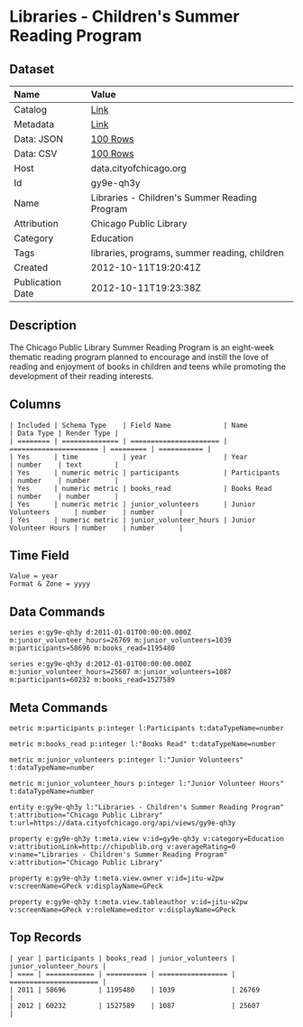# Libraries - Children's Summer Reading Program

## Dataset

| Name | Value |
| :--- | :---- |
| Catalog | [Link](https://catalog.data.gov/dataset/libraries-childrens-summer-reading-program-95b9b) |
| Metadata | [Link](https://data.cityofchicago.org/api/views/gy9e-qh3y) |
| Data: JSON | [100 Rows](https://data.cityofchicago.org/api/views/gy9e-qh3y/rows.json?max_rows=100) |
| Data: CSV | [100 Rows](https://data.cityofchicago.org/api/views/gy9e-qh3y/rows.csv?max_rows=100) |
| Host | data.cityofchicago.org |
| Id | gy9e-qh3y |
| Name | Libraries - Children's Summer Reading Program |
| Attribution | Chicago Public Library |
| Category | Education |
| Tags | libraries, programs, summer reading, children |
| Created | 2012-10-11T19:20:41Z |
| Publication Date | 2012-10-11T19:23:38Z |

## Description

The Chicago Public Library Summer Reading Program is an eight-week thematic reading program planned to encourage and instill the love of reading and enjoyment of books in children and teens while promoting the development of their reading interests.

## Columns

```ls
| Included | Schema Type    | Field Name             | Name                   | Data Type | Render Type |
| ======== | ============== | ====================== | ====================== | ========= | =========== |
| Yes      | time           | year                   | Year                   | number    | text        |
| Yes      | numeric metric | participants           | Participants           | number    | number      |
| Yes      | numeric metric | books_read             | Books Read             | number    | number      |
| Yes      | numeric metric | junior_volunteers      | Junior Volunteers      | number    | number      |
| Yes      | numeric metric | junior_volunteer_hours | Junior Volunteer Hours | number    | number      |
```

## Time Field

```ls
Value = year
Format & Zone = yyyy
```

## Data Commands

```ls
series e:gy9e-qh3y d:2011-01-01T00:00:00.000Z m:junior_volunteer_hours=26769 m:junior_volunteers=1039 m:participants=58696 m:books_read=1195480

series e:gy9e-qh3y d:2012-01-01T00:00:00.000Z m:junior_volunteer_hours=25607 m:junior_volunteers=1087 m:participants=60232 m:books_read=1527589
```

## Meta Commands

```ls
metric m:participants p:integer l:Participants t:dataTypeName=number

metric m:books_read p:integer l:"Books Read" t:dataTypeName=number

metric m:junior_volunteers p:integer l:"Junior Volunteers" t:dataTypeName=number

metric m:junior_volunteer_hours p:integer l:"Junior Volunteer Hours" t:dataTypeName=number

entity e:gy9e-qh3y l:"Libraries - Children's Summer Reading Program" t:attribution="Chicago Public Library" t:url=https://data.cityofchicago.org/api/views/gy9e-qh3y

property e:gy9e-qh3y t:meta.view v:id=gy9e-qh3y v:category=Education v:attributionLink=http://chipublib.org v:averageRating=0 v:name="Libraries - Children's Summer Reading Program" v:attribution="Chicago Public Library"

property e:gy9e-qh3y t:meta.view.owner v:id=jitu-w2pw v:screenName=GPeck v:displayName=GPeck

property e:gy9e-qh3y t:meta.view.tableauthor v:id=jitu-w2pw v:screenName=GPeck v:roleName=editor v:displayName=GPeck
```

## Top Records

```ls
| year | participants | books_read | junior_volunteers | junior_volunteer_hours | 
| ==== | ============ | ========== | ================= | ====================== | 
| 2011 | 58696        | 1195480    | 1039              | 26769                  | 
| 2012 | 60232        | 1527589    | 1087              | 25607                  | 
```